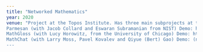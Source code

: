 ```yaml
---
title: "Networked Mathematics"
year: 2020
venue: "Project at the Topos Institute. Has three main subprojects at the moment:
Parmesan (with Jacob Collard and Eswaran Subramanian from NIST) Demo: http://www.jacobcollard.com/parmesan2/
MathGloss (with Lucy Horowitz, from the University of Chicago) Demo: https://mathgloss.github.io/MathGloss/database
MathChat (with Larry Moss, Pavel Kovalev and Qiyue (Bert) Gao) Demo: (not yet)
---
```

